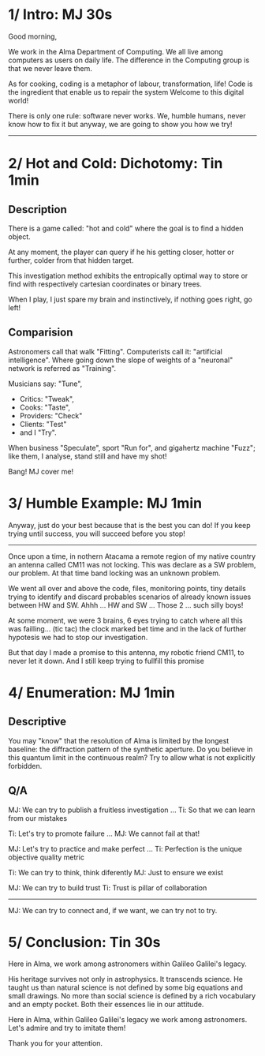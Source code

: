 # 1/ Intro: MJ 30s

Good morning,

We work in the Alma Department of Computing.
We all live among computers as users on daily life.
The difference in the Computing group is that we never leave them.

As for cooking, coding is a metaphor of labour, transformation, life!
Code is the ingredient that enable us to repair the system
Welcome to this digital world!

There is only one rule: software never works.
We, humble humans, never know how to fix it but anyway,
we are going to show you how we try!

---

# 2/ Hot and Cold: Dichotomy: Tin 1min


## Description

There is a game called: "hot and cold" where the goal is to find a hidden object.

At any moment, the player can query if he his getting closer, hotter or further, colder from that hidden target.

This investigation method exhibits the entropically optimal way to store or find with respectively cartesian coordinates or binary trees.

When I play, I just spare my brain and instinctively, if nothing goes right, go left!

## Comparision

Astronomers call that walk "Fitting".
Computerists call it: "artificial intelligence".
Where going down the slope of weights of a "neuronal" network is referred as "Training".

Musicians say: "Tune",
  * Critics: "Tweak",
  * Cooks: "Taste",
  * Providers: "Check"
  * Clients: "Test"
  * and I "Try".

When business "Speculate", sport "Run for", and gigahertz machine "Fuzz";
like them, I analyse, stand still and have my shot!

Bang! MJ cover me!


# 3/ Humble Example: MJ 1min

Anyway, just do your best because that is the best you can do!
If you keep trying until success, you will succeed before you stop!

---

Once upon a time, in nothern Atacama a remote region of my native country 
an antenna called CM11 was not locking.
This was declare as a SW problem, our problem.
At that time band locking was an unknown problem.

We went all over and above the code, files, monitoring points, tiny details
trying to identify and discard probables scenarios of already known issues between HW and SW.
Ahhh ... HW and SW ... Those 2 ... such silly boys!

At some moment, we were 3 brains, 6 eyes trying to catch where all this was failling...
(tic tac) the clock marked bet time and in the lack of further hypotesis
we had to stop our investigation.

But that day I made a promise to this antenna, my robotic friend CM11, to never let it down.
And I still keep trying to fullfill this promise


# 4/ Enumeration: MJ 1min

## Descriptive

You may "know" that the resolution of Alma is limited by the longest baseline: the diffraction pattern of the synthetic aperture.
Do you believe in this quantum limit in the continuous realm?
Try to allow what is not explicitly forbidden.

## Q/A

MJ: We can try to publish a fruitless investigation ...
Ti: So that we can learn from our mistakes

Ti: Let's try to promote failure ...
MJ: We cannot fail at that!

MJ: Let's try to practice and make perfect ...
Ti: Perfection is the unique objective quality metric

Ti: We can try to think, think diferently
MJ: Just to ensure we exist

MJ: We can try to build trust
Ti: Trust is pillar of collaboration

---

MJ: We can try to connect and, if we want, we can try not to try.

# 5/ Conclusion: Tin 30s

Here in Alma, we work among astronomers within Galileo Galilei's legacy.

His heritage survives not only in astrophysics. It transcends science.
He taught us than natural science is not defined by some big equations and small drawings.
No more than social science is defined by a rich vocabulary and an empty pocket.
Both their essences lie in our attitude.

Here in Alma, within Galileo Galilei's legacy we work among astronomers.
Let's admire and try to imitate them!

Thank you for your attention.
